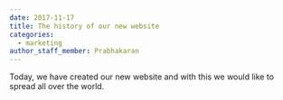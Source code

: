 ```yaml
---
date: 2017-11-17
title: The history of our new website
categories:
  - marketing
author_staff_member: Prabhakaran
---
```


Today, we have created our new website and with this we would like to spread all over the world.
